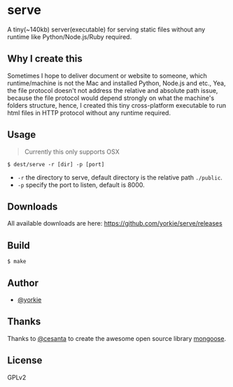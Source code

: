 
# serve

A tiny(~140kb) server(executable) for serving static files without any runtime like Python/Node.js/Ruby required.

## Why I create this

Sometimes I hope to deliver document or website to someone, which runtime/machine is not the Mac and installed Python,
Node.js and etc., Yea, the file protocol doesn't not address the relative and absolute path issue, because the file
protocol would depend strongly on what the machine's folders structure, hence, I created this tiny cross-platform
executable to run html files in HTTP protocol without any runtime required.

## Usage

> Currently this only supports OSX

```
$ dest/serve -r [dir] -p [port]
```

- `-r` the directory to serve, default directory is the relative path `./public`.
- `-p` specify the port to listen, default is 8000.

## Downloads

All available downloads are here: https://github.com/yorkie/serve/releases

## Build

```
$ make
```

## Author

- [@yorkie](https://github.com/yorkie)

## Thanks

Thanks to [@cesanta](https://github.com/cesanta) to create the awesome open source library [mongoose](https://github.com/cesanta/mongoose).

## License

GPLv2
